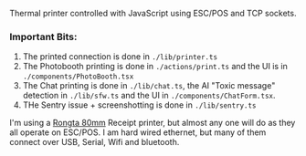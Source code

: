 Thermal printer controlled with JavaScript using ESC/POS and TCP sockets.

### Important Bits:

1. The printed connection is done in `./lib/printer.ts`
2. The Photobooth printing is done in `./actions/print.ts` and the UI is in `./components/PhotoBooth.tsx`
3. The Chat printing is done in `./lib/chat.ts`, the AI "Toxic message" detection in `./lib/sfw.ts` and the UI in `./components/ChatForm.tsx`.
4. THe Sentry issue + screenshotting is done in `./lib/sentry.ts`

I'm using a [Rongta 80mm](https://amzn.to/3SXqX94) Receipt printer, but almost any one will do as they all operate on ESC/POS. I am hard wired ethernet, but many of them connect over USB, Serial, Wifi and bluetooth.
